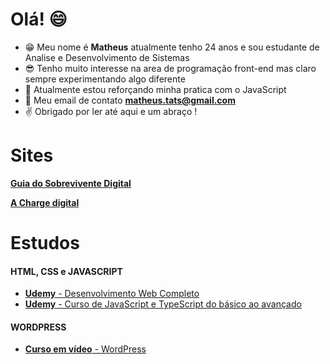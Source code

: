 # Olá! :smile:

- :grin: Meu nome é **Matheus** atualmente tenho 24 anos e sou estudante de Analise e Desenvolvimento de Sistemas 
- :sunglasses: Tenho muito interesse na area de programação front-end mas claro sempre experimentando algo diferente 
- :space_invader: Atualmente estou reforçando minha pratica com o JavaScript 
- :email: Meu email de contato **matheus.tats@gmail.com** 
- :v: Obrigado por ler até aqui e um abraço ! 

# Sites

[**Guia do Sobrevivente Digital**](https://sobreviventedigital.com.br/)

[**A Charge digital**](https://achargedigital.com.br/)

# Estudos 

#### HTML, CSS e JAVASCRIPT 

- [**Udemy** - Desenvolvimento Web Completo](https://www.udemy.com/course-dashboard-redirect/?course_id=1341268)
- [**Udemy** - Curso de JavaScript e TypeScript do básico ao avançado](https://www.udemy.com/course-dashboard-redirect/?course_id=2575266)

#### WORDPRESS

- [**Curso em vídeo** - WordPress](https://www.cursoemvideo.com/curso/wordpress-2019-profissional-com-gutenberg/)
<!---
tatsuosaka/tatsuosaka is a ✨ special ✨ repository because its `README.md` (this file) appears on your GitHub profile.
You can click the Preview link to take a look at your changes.
--->
